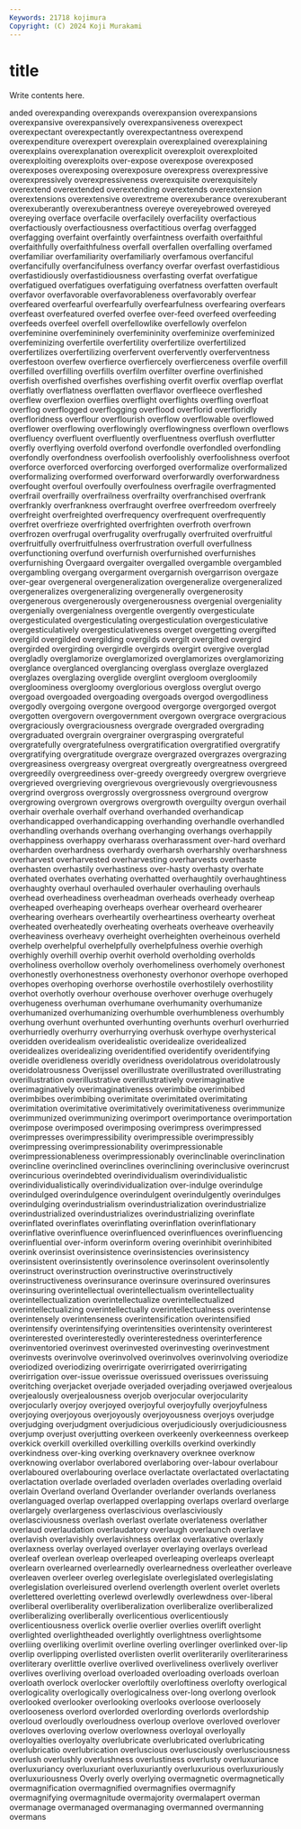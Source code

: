 ```yaml
---
Keywords: 21718 kojimura
Copyright: (C) 2024 Koji Murakami
---
```


# title

Write contents here.



anded overexpanding overexpands overexpansion overexpansions
overexpansive overexpansively overexpansiveness overexpect overexpectant overexpectantly overexpectantness overexpend overexpenditure overexpert
overexplain overexplained overexplaining overexplains overexplanation overexplicit overexploit overexploited overexploiting overexploits
over-expose overexpose overexposed overexposes overexposing overexposure overexpress overexpressive overexpressively overexpressiveness
overexquisite overexquisitely overextend overextended overextending overextends overextension overextensions overextensive overextreme
overexuberance overexuberant overexuberantly overexuberantness overeye overeyebrowed overeyed overeying overface overfacile
overfacilely overfacility overfactious overfactiously overfactiousness overfactitious overfag overfagged overfagging overfaint
overfaintly overfaintness overfaith overfaithful overfaithfully overfaithfulness overfall overfallen overfalling overfamed
overfamiliar overfamiliarity overfamiliarly overfamous overfanciful overfancifully overfancifulness overfancy overfar overfast
overfastidious overfastidiously overfastidiousness overfasting overfat overfatigue overfatigued overfatigues overfatiguing overfatness
overfatten overfault overfavor overfavorable overfavorableness overfavorably overfear overfeared overfearful overfearfully
overfearfulness overfearing overfears overfeast overfeatured overfed overfee over-feed overfeed overfeeding
overfeeds overfeel overfell overfellowlike overfellowly overfelon overfeminine overfemininely overfemininity overfeminize
overfeminized overfeminizing overfertile overfertility overfertilize overfertilized overfertilizes overfertilizing overfervent overfervently
overferventness overfestoon overfew overfierce overfiercely overfierceness overfile overfill overfilled overfilling
overfills overfilm overfilter overfine overfinished overfish overfished overfishes overfishing overfit
overfix overflap overflat overflatly overflatness overflatten overflavor overfleece overfleshed overflew
overflexion overflies overflight overflights overfling overfloat overflog overflogged overflogging overflood
overflorid overfloridly overfloridness overflour overflourish overflow overflowable overflowed overflower overflowing
overflowingly overflowingness overflown overflows overfluency overfluent overfluently overfluentness overflush overflutter
overfly overflying overfold overfond overfondle overfondled overfondling overfondly overfondness overfoolish
overfoolishly overfoolishness overfoot overforce overforced overforcing overforged overformalize overformalized overformalizing
overformed overforward overforwardly overforwardness overfought overfoul overfoully overfoulness overfragile overfragmented
overfrail overfrailly overfrailness overfrailty overfranchised overfrank overfrankly overfrankness overfraught overfree
overfreedom overfreely overfreight overfreighted overfrequency overfrequent overfrequently overfret overfrieze overfrighted
overfrighten overfroth overfrown overfrozen overfrugal overfrugality overfrugally overfruited overfruitful overfruitfully
overfruitfulness overfrustration overfull overfullness overfunctioning overfund overfurnish overfurnished overfurnishes overfurnishing
Overgaard overgaiter overgalled overgamble overgambled overgambling overgang overgarment overgarnish overgarrison
overgaze over-gear overgeneral overgeneralization overgeneralize overgeneralized overgeneralizes overgeneralizing overgenerally overgenerosity
overgenerous overgenerously overgenerousness overgenial overgeniality overgenially overgenialness overgentle overgently overgesticulate
overgesticulated overgesticulating overgesticulation overgesticulative overgesticulatively overgesticulativeness overget overgetting overgifted overgild
overgilded overgilding overgilds overgilt overgilted overgird overgirded overgirding overgirdle overgirds
overgirt overgive overglad overgladly overglamorize overglamorized overglamorizes overglamorizing overglance overglanced
overglancing overglass overglaze overglazed overglazes overglazing overglide overglint overgloom overgloomily
overgloominess overgloomy overglorious overgloss overglut overgo overgoad overgoaded overgoading overgoads
overgod overgodliness overgodly overgoing overgone overgood overgorge overgorged overgot overgotten
overgovern overgovernment overgown overgrace overgracious overgraciously overgraciousness overgrade overgraded overgrading
overgraduated overgrain overgrainer overgrasping overgrateful overgratefully overgratefulness overgratification overgratified overgratify
overgratifying overgratitude overgraze overgrazed overgrazes overgrazing overgreasiness overgreasy overgreat overgreatly
overgreatness overgreed overgreedily overgreediness over-greedy overgreedy overgrew overgrieve overgrieved overgrieving
overgrievous overgrievously overgrievousness overgrind overgross overgrossly overgrossness overground overgrow overgrowing
overgrown overgrows overgrowth overguilty overgun overhail overhair overhale overhalf overhand
overhanded overhandicap overhandicapped overhandicapping overhanding overhandle overhandled overhandling overhands overhang
overhanging overhangs overhappily overhappiness overhappy overharass overharassment over-hard overhard overharden
overhardness overhardy overharsh overharshly overharshness overharvest overharvested overharvesting overharvests overhaste
overhasten overhastily overhastiness over-hasty overhasty overhate overhated overhates overhating overhatted
overhaughtily overhaughtiness overhaughty overhaul overhauled overhauler overhauling overhauls overhead overheadiness
overheadman overheads overheady overheap overheaped overheaping overheaps overhear overheard overhearer
overhearing overhears overheartily overheartiness overhearty overheat overheated overheatedly overheating overheats
overheave overheavily overheaviness overheavy overheight overheighten overheinous overheld overhelp overhelpful
overhelpfully overhelpfulness overhie overhigh overhighly overhill overhip overhit overhold overholding
overholds overholiness overhollow overholy overhomeliness overhomely overhonest overhonestly overhonestness overhonesty
overhonor overhope overhoped overhopes overhoping overhorse overhostile overhostilely overhostility overhot
overhotly overhour overhouse overhover overhuge overhugely overhugeness overhuman overhumane overhumanity
overhumanize overhumanized overhumanizing overhumble overhumbleness overhumbly overhung overhunt overhunted overhunting
overhunts overhurl overhurried overhurriedly overhurry overhurrying overhusk overhype overhysterical overidden
overidealism overidealistic overidealize overidealized overidealizes overidealizing overidentified overidentify overidentifying overidle
overidleness overidly overidness overidolatrous overidolatrously overidolatrousness Overijssel overillustrate overillustrated overillustrating
overillustration overillustrative overillustratively overimaginative overimaginatively overimaginativeness overimbibe overimbibed overimbibes overimbibing
overimitate overimitated overimitating overimitation overimitative overimitatively overimitativeness overimmunize overimmunized overimmunizing
overimport overimportance overimportation overimpose overimposed overimposing overimpress overimpressed overimpresses overimpressibility
overimpressible overimpressibly overimpressing overimpressionability overimpressionable overimpressionableness overimpressionably overinclinable overinclination overincline
overinclined overinclines overinclining overinclusive overincrust overincurious overindebted overindividualism overindividualistic overindividualistically
overindividualization over-indulge overindulge overindulged overindulgence overindulgent overindulgently overindulges overindulging overindustrialism
overindustrialization overindustrialize overindustrialized overindustrializes overindustrializing overinflate overinflated overinflates overinflating overinflation
overinflationary overinflative overinfluence overinfluenced overinfluences overinfluencing overinfluential over-inform overinform overing
overinhibit overinhibited overink overinsist overinsistence overinsistencies overinsistency overinsistent overinsistently overinsolence
overinsolent overinsolently overinstruct overinstruction overinstructive overinstructively overinstructiveness overinsurance overinsure overinsured
overinsures overinsuring overintellectual overintellectualism overintellectuality overintellectualization overintellectualize overintellectualized overintellectualizing overintellectually
overintellectualness overintense overintensely overintenseness overintensification overintensified overintensify overintensifying overintensities overintensity
overinterest overinterested overinterestedly overinterestedness overinterference overinventoried overinvest overinvested overinvesting overinvestment
overinvests overinvolve overinvolved overinvolves overinvolving overiodize overiodized overiodizing overirrigate overirrigated
overirrigating overirrigation over-issue overissue overissued overissues overissuing overitching overjacket overjade
overjaded overjading overjawed overjealous overjealously overjealousness overjob overjocular overjocularity overjocularly
overjoy overjoyed overjoyful overjoyfully overjoyfulness overjoying overjoyous overjoyously overjoyousness overjoys
overjudge overjudging overjudgment overjudicious overjudiciously overjudiciousness overjump overjust overjutting overkeen
overkeenly overkeenness overkeep overkick overkill overkilled overkilling overkills overkind overkindly
overkindness over-king overking overknavery overknee overknow overknowing overlabor overlabored overlaboring
over-labour overlabour overlaboured overlabouring overlace overlactate overlactated overlactating overlactation overlade
overladed overladen overlades overlading overlaid overlain Overland overland Overlander overlander
overlands overlaness overlanguaged overlap overlapped overlapping overlaps overlard overlarge overlargely
overlargeness overlascivious overlasciviously overlasciviousness overlash overlast overlate overlateness overlather overlaud
overlaudation overlaudatory overlaugh overlaunch overlave overlavish overlavishly overlavishness overlax overlaxative
overlaxly overlaxness overlay overlayed overlayer overlaying overlays overlead overleaf overlean
overleap overleaped overleaping overleaps overleapt overlearn overlearned overlearnedly overlearnedness overleather
overleave overleaven overleer overleg overlegislate overlegislated overlegislating overlegislation overleisured overlend
overlength overlent overlet overlets overlettered overletting overlewd overlewdly overlewdness over-liberal
overliberal overliberality overliberalization overliberalize overliberalized overliberalizing overliberally overlicentious overlicentiously overlicentiousness
overlick overlie overlier overlies overlift overlight overlighted overlightheaded overlightly overlightness
overlightsome overliing overliking overlimit overline overling overlinger overlinked over-lip overlip
overlipping overlisted overlisten overlit overliterarily overliterariness overliterary overlittle overlive overlived
overliveliness overlively overliver overlives overliving overload overloaded overloading overloads overloan
overloath overlock overlocker overloftily overloftiness overlofty overlogical overlogicality overlogically overlogicalness
over-long overlong overlook overlooked overlooker overlooking overlooks overloose overloosely overlooseness
overlord overlorded overlording overlords overlordship overloud overloudly overloudness overloup overlove
overloved overlover overloves overloving overlow overlowness overloyal overloyally overloyalties overloyalty
overlubricate overlubricated overlubricating overlubricatio overlubrication overluscious overlusciously overlusciousness overlush overlushly
overlushness overlustiness overlusty overluxuriance overluxuriancy overluxuriant overluxuriantly overluxurious overluxuriously overluxuriousness
Overly overly overlying overmagnetic overmagnetically overmagnification overmagnified overmagnifies overmagnify overmagnifying
overmagnitude overmajority overmalapert overman overmanage overmanaged overmanaging overmanned overmanning overmans
